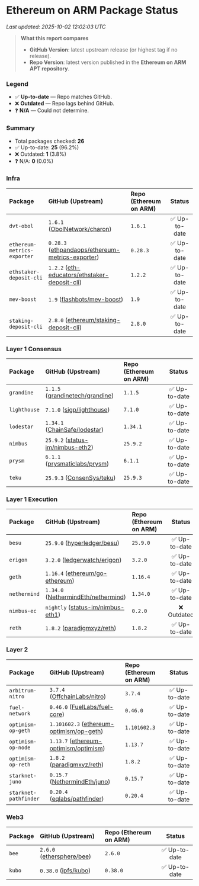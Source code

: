 # Ethereum on ARM Package Status

_Last updated: 2025-10-02 12:02:03 UTC_

> **What this report compares**
> - **GitHub Version**: latest upstream release (or highest tag if no release).
> - **Repo Version**: latest version published in the **Ethereum on ARM APT repository**.

### Legend
- ✅ **Up-to-date** — Repo matches GitHub.
- ❌ **Outdated** — Repo lags behind GitHub.
- ❓ **N/A** — Could not determine.

### Summary
- Total packages checked: **26**
- ✅ Up-to-date: **25** (96.2%)
- ❌ Outdated: **1** (3.8%)
- ❓ N/A: **0** (0.0%)

### Infra

| Package | GitHub (Upstream) | Repo (Ethereum on ARM) | Status |
|:--------|:-------------------|:------------------------|:------:|
| `dvt-obol` | `1.6.1` ([ObolNetwork/charon](https://github.com/ObolNetwork/charon)) | `1.6.1` | ✅ Up-to-date |
| `ethereum-metrics-exporter` | `0.28.3` ([ethpandaops/ethereum-metrics-exporter](https://github.com/ethpandaops/ethereum-metrics-exporter)) | `0.28.3` | ✅ Up-to-date |
| `ethstaker-deposit-cli` | `1.2.2` ([eth-educators/ethstaker-deposit-cli](https://github.com/eth-educators/ethstaker-deposit-cli)) | `1.2.2` | ✅ Up-to-date |
| `mev-boost` | `1.9` ([flashbots/mev-boost](https://github.com/flashbots/mev-boost)) | `1.9` | ✅ Up-to-date |
| `staking-deposit-cli` | `2.8.0` ([ethereum/staking-deposit-cli](https://github.com/ethereum/staking-deposit-cli)) | `2.8.0` | ✅ Up-to-date |
### Layer 1 Consensus

| Package | GitHub (Upstream) | Repo (Ethereum on ARM) | Status |
|:--------|:-------------------|:------------------------|:------:|
| `grandine` | `1.1.5` ([grandinetech/grandine](https://github.com/grandinetech/grandine)) | `1.1.5` | ✅ Up-to-date |
| `lighthouse` | `7.1.0` ([sigp/lighthouse](https://github.com/sigp/lighthouse)) | `7.1.0` | ✅ Up-to-date |
| `lodestar` | `1.34.1` ([ChainSafe/lodestar](https://github.com/ChainSafe/lodestar)) | `1.34.1` | ✅ Up-to-date |
| `nimbus` | `25.9.2` ([status-im/nimbus-eth2](https://github.com/status-im/nimbus-eth2)) | `25.9.2` | ✅ Up-to-date |
| `prysm` | `6.1.1` ([prysmaticlabs/prysm](https://github.com/prysmaticlabs/prysm)) | `6.1.1` | ✅ Up-to-date |
| `teku` | `25.9.3` ([ConsenSys/teku](https://github.com/ConsenSys/teku)) | `25.9.3` | ✅ Up-to-date |
### Layer 1 Execution

| Package | GitHub (Upstream) | Repo (Ethereum on ARM) | Status |
|:--------|:-------------------|:------------------------|:------:|
| `besu` | `25.9.0` ([hyperledger/besu](https://github.com/hyperledger/besu)) | `25.9.0` | ✅ Up-to-date |
| `erigon` | `3.2.0` ([ledgerwatch/erigon](https://github.com/ledgerwatch/erigon)) | `3.2.0` | ✅ Up-to-date |
| `geth` | `1.16.4` ([ethereum/go-ethereum](https://github.com/ethereum/go-ethereum)) | `1.16.4` | ✅ Up-to-date |
| `nethermind` | `1.34.0` ([NethermindEth/nethermind](https://github.com/NethermindEth/nethermind)) | `1.34.0` | ✅ Up-to-date |
| `nimbus-ec` | `nightly` ([status-im/nimbus-eth1](https://github.com/status-im/nimbus-eth1)) | `0.2.0` | ❌ Outdated |
| `reth` | `1.8.2` ([paradigmxyz/reth](https://github.com/paradigmxyz/reth)) | `1.8.2` | ✅ Up-to-date |
### Layer 2

| Package | GitHub (Upstream) | Repo (Ethereum on ARM) | Status |
|:--------|:-------------------|:------------------------|:------:|
| `arbitrum-nitro` | `3.7.4` ([OffchainLabs/nitro](https://github.com/OffchainLabs/nitro)) | `3.7.4` | ✅ Up-to-date |
| `fuel-network` | `0.46.0` ([FuelLabs/fuel-core](https://github.com/FuelLabs/fuel-core)) | `0.46.0` | ✅ Up-to-date |
| `optimism-op-geth` | `1.101602.3` ([ethereum-optimism/op-geth](https://github.com/ethereum-optimism/op-geth)) | `1.101602.3` | ✅ Up-to-date |
| `optimism-op-node` | `1.13.7` ([ethereum-optimism/optimism](https://github.com/ethereum-optimism/optimism)) | `1.13.7` | ✅ Up-to-date |
| `optimism-op-reth` | `1.8.2` ([paradigmxyz/reth](https://github.com/paradigmxyz/reth)) | `1.8.2` | ✅ Up-to-date |
| `starknet-juno` | `0.15.7` ([NethermindEth/juno](https://github.com/NethermindEth/juno)) | `0.15.7` | ✅ Up-to-date |
| `starknet-pathfinder` | `0.20.4` ([eqlabs/pathfinder](https://github.com/eqlabs/pathfinder)) | `0.20.4` | ✅ Up-to-date |
### Web3

| Package | GitHub (Upstream) | Repo (Ethereum on ARM) | Status |
|:--------|:-------------------|:------------------------|:------:|
| `bee` | `2.6.0` ([ethersphere/bee](https://github.com/ethersphere/bee)) | `2.6.0` | ✅ Up-to-date |
| `kubo` | `0.38.0` ([ipfs/kubo](https://github.com/ipfs/kubo)) | `0.38.0` | ✅ Up-to-date |
